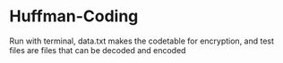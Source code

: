 # Huffman-Coding
Run with terminal, data.txt makes the codetable for encryption, and test files are files that can be decoded and encoded
